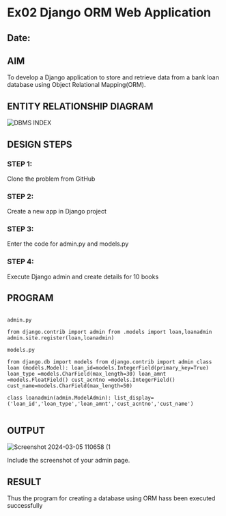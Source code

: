 # Ex02 Django ORM Web Application
## Date: 

## AIM
To develop a Django application to store and retrieve data from a bank loan database using Object Relational Mapping(ORM).

## ENTITY RELATIONSHIP DIAGRAM

![DBMS INDEX](https://github.com/user-attachments/assets/809d6dec-3abe-45c2-b936-81a9d2e8efe3)



## DESIGN STEPS

### STEP 1:
Clone the problem from GitHub

### STEP 2:
Create a new app in Django project

### STEP 3:
Enter the code for admin.py and models.py

### STEP 4:
Execute Django admin and create details for 10 books

## PROGRAM
```

admin.py

from django.contrib import admin from .models import loan,loanadmin admin.site.register(loan,loanadmin)

models.py

from django.db import models from django.contrib import admin class loan (models.Model): loan_id=models.IntegerField(primary_key=True) loan_type =models.CharField(max_length=30) loan_amnt =models.FloatField() cust_acntno =models.IntegerField() cust_name=models.CharField(max_length=50)

class loanadmin(admin.ModelAdmin): list_display=('loan_id','loan_type','loan_amnt','cust_acntno','cust_name')


```


## OUTPUT

![Screenshot 2024-03-05 110658 (1](https://github.com/user-attachments/assets/dba0483e-8999-4de7-af70-08300ecd9c6e)



Include the screenshot of your admin page.


## RESULT
Thus the program for creating a database using ORM hass been executed successfully
